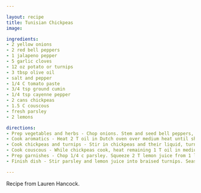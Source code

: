 ```yaml
---

layout: recipe
title: Tunisian Chickpeas
image: 

ingredients:
- 2 yellow onions
- 2 red bell peppers
- 1 jalapeno pepper
- 5 garlic cloves
- 12 oz potato or turnips
- 3 tbsp olive oil
- salt and pepper
- 1/4 C tomato paste
- 3/4 tsp ground cumin
- 1/4 tsp cayenne pepper
- 2 cans chickpeas
- 1.5 C couscous
- fresh parsley
- 2 lemons

directions:
- Prep vegetables and herbs - Chop onions. Stem and seed bell peppers, then chop. Stem and seed jalapeno, then chop. Mince garlic. Peel turnips, then cut into 1/2-inch cubes. 
- Cook aromatics - Heat 2 T oil in Dutch oven over medium heat until shimmering. Add onions, bell peppers, 1/2 t salt, and 1/4 t pepper and cook until softened and lightly browned, 5 to 7 minutes. Stir in tomato paste, cumin, cayenne, jalapeno, and garlic and cook until fragrant, about 30 seconds. 
- Cook chickpeas and turnips - Stir in chickpeas and their liquid, turnips, and 3/4 c water. Bring to simmer and cook until turnips are tender and sauce has thickened, 25-35 minutes. 
- Cook couscous - While chickpeas cook, heat remaining 1 T oil in medium saucepan over medium-high heat until shimmering. Add couscous and cook, stirring frequently, until grains are just beginning to brown, 3-5 minutes. Stir in 1.5 c water and 1/4 t salt. Cover, remove saucepan from heat, and let sit until couscous is tender, about 7 minutes. Fluff couscous with fork. 
- Prep garnishes - Chop 1/4 c parsley. Squeeze 2 T lemon juice from 1 lemon and cut remaining lemon into wedges. 
- Finish dish - Stir parsley and lemon juice into braised turnips. Season with salt and pepper to taste. Adjust consistency with hot water as needed. Serve chickpeas over couscous with lemon wedges. 

---
```

Recipe from Lauren Hancock.